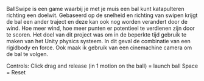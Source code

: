 BallSwipe is een game waarbij je met je muis een bal kunt katapulteren richting een doelwit. Gebaseerd op de snelheid en richting van swipen krijgt de bal een ander traject en deze kan ook nog worden verandert door de wind. 
Hoe meer wind, hoe meer punten er potentieel te verdienen zijn door te scoren. 
Het doel van dit project was om in de beperkte tijd gebruik te maken van het Unity physics systeem. 
In dit geval de combinatie van een rigidbody en force. Ook maak ik gebruik van een cinemachine camera om de bal te volgen.

Controls:
Click drag and release (in 1 motion on the ball) = launch ball
Space = Reset
